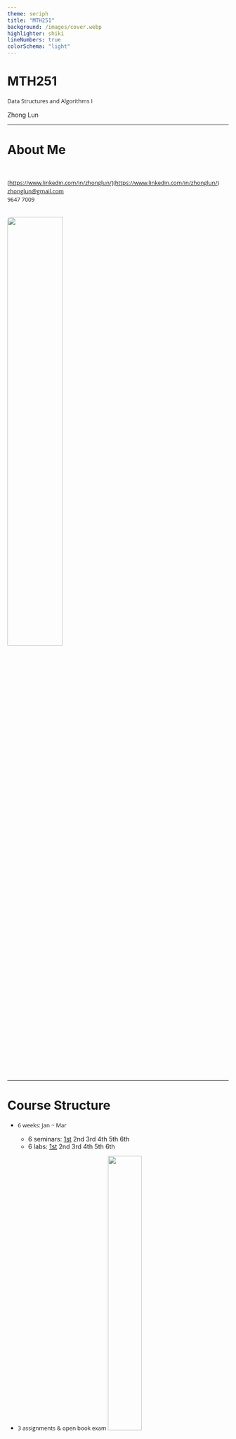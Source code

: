 ```yaml
---
theme: seriph
title: "MTH251"
background: /images/cover.webp
highlighter: shiki
lineNumbers: true
colorSchema: "light"
---
```


# MTH251

Data Structures and Algorithms I

<div class="pt-12">
  <span @click="$slidev.nav.next" class="px-2 py-1 rounded cursor-pointer" hover="bg-white bg-opacity-10">
    Zhong Lun
  </span>
</div>

<style>

.slidev-layout {
  background: url('/images/cover.webp') !important;
  background: cover; 
}

</style>

---

# About Me

<br/>

<i class="fab fa-linkedin"></i> [https://www.linkedin.com/in/zhonglun/](https://www.linkedin.com/in/zhonglun/)  
<i class="far fa-envelope"></i> [zhonglun@gmail.com](zhonglun@gmail.com)  
<i class="fas fa-mobile-alt"></i> 9647 7009

<br/>

<img src="/images/linkedin.png" style="border-radius: 8px; width:50%"/>

---

# Course Structure

-   6 weeks: Jan ~ Mar

    -   6 seminars: [1st](/7) 2nd 3rd 4th 5th 6th
    -   6 labs: [1st](/7) 2nd 3rd 4th 5th 6th

-   3 assignments & open book exam
    <img src="/images/assessment.png" style="width:40%"/>

---

# Learning Objectives

1.  python
2.  algorithm time & space complexity
3.  basic data structure: <span class="hl-bg">array</span>, <span class="hl-bg">stacks</span>, <span class="hl-bg">queues</span>, <span class="hl-bg">list</span>, and <span class="hl-bg">tree</span>
4.  recursion algorithm

---

# Learning Resource

<br/>

<div grid="~ cols-4 gap-8">
  <div><img src="/images/study_guide.png" style="width: 140px; height: 200px"/></div>
  <div><img src="/images/study_book.png" style="width: 140px; height: 200px"/></div>
  <div><img src="/images/algorithms.png" style="width: 140px; height: 200px"/></div>
  <div><img src="/images/intro_algorithms.png" style="width: 140px; height: 200px"/></div>
</div>

---

# Learning Resource

<br/>

<img src="/images/leetcode.png" style="border-radius: 8px; width: 70%"/>

---

# Why Python

> _The TIOBE Programming Community index is an indicator of the popularity of programming languages._

<br/>

<img src="/images/tiobe.png" style="border-radius: 8px; width: 70%"/>

---

# Why Python

<br/>

<p class="norm">
✔ Easy to learn<br/> 
✔ Human Readable<br/>
✔ Productivity
</p>

<br/>

> **The Zen of Python, by Tim Peters**  
> Beautiful is better than ugly.  
> Explicit is better than implicit.  
> Simple is better than complex.  
> Readability counts.  
> Special cases aren't special enough to break the rules.  
> There should be one-- and preferably only one --obvious way to do it.  
> If the implementation is hard to explain, it's a bad idea.

---

# Python 101

<br/>

<div grid="~ cols-3 gap-8">
  <div>
    <uo><li>Compiled vs. Interpreted</li></uo><br/>
    <img src="/images/compiled_interpreted.png" style="width: 250px;"/>
  </div>
  <div>
    <uo><li>CPython bytecode</li></uo><br/>
    <img src="/images/cpython.png" style="width: 250px;"/>
  </div>
  <div>
    <uo><li>Python implementations</li></uo><br/>
    <img src="/images/python-implementations.png" style="width: 250px;"/>
  </div>
</div>

---

# Python Data Type

data type  
object id  
mutable vs. immutable  
variable  
copy vs. deep copy

---

# Python Program Structure

structure

---

# Python OO

OO

---

# Python Tutorials

<br/>

**Programming with Mosh**

<i class="fab fa-youtube"></i> [Python Tutorial - Python for Beginners [2020]](https://www.youtube.com/watch?v=kqtD5dpn9C8)

<br/>

**freeCodeCamp**

<i class="fab fa-youtube"></i> [Learn Python - Full Course for Beginners [Tutorial]](https://www.youtube.com/watch?v=rfscVS0vtbw)  
<i class="fab fa-youtube"></i> [Python for Everybody - Full University Python Course](https://www.youtube.com/watch?v=8DvywoWv6fI)  
<i class="fab fa-youtube"></i> [Intermediate Python Programming Course](https://www.youtube.com/watch?v=HGOBQPFzWKo)

<style>
p {
  font-size: 0.9rem;
}
</style>

---

# Algorithms & Data Structure

Intro

A data structure is a way of organizing data so that it can be used effectively

Algorithms provides computer step by step instructions to solve a problem

<p class="hl-color">Program = Data Structure + Algorithm </p>

<br/>

<pre class="norm">
    -   Finiteness
    -   Definiteness
    -   Effectiveness
    -   Input
    -   Output
</pre>

---

# Algorithms & Data Structure

Data Structure

-   Linear
    -   Array, String, Linked List
    -   Stack, Queue, Deque, Set, Map/Hash, etc.
-   Non-Linear
    -   Tree, Graph
    -   Binary Search Tree, Red-Black Tree, AVL, Heap, Disjoin Set, Trie, etc.
-   Others
    -   Bitwise, BloomFilter, LRU Cache

---

# Algorithms & Data Structure

Algorithms

-   branching: if-else, switch
-   iteration: for, while loop
-   recursion: divide & conquer, backtrace
    <br/>
-   searching: binary search, depth first, breath first, A\*, etc.
-   sorting: quick sort, bubble sort, merge sort, etc.
-   dynamic programming
-   greedy
-   ......

---

# Algorithms & Data Structure

<br/>

**Why**

✓ deeper understanding of computer system  
✓ improve coding skill  
✓ coding interview  
✓ building framework and library

**How**

🏃‍♂️ learning by doing, implementing from scratch  
🙇🏻‍♂️ problem solving

---

# Algorithm Complexity Analysis

Performance

-   cpu, memory, io, networking, etc.
-   worst case, avg case, best case
-   data.size()
-   no. of lines
-   .....

---

# Algorithm Complexity Analysis

-   <span class="hl">Time Complexity</span> : by giving the size of the data set as integer N, consider the number of operations that need to be conducted by computer before the algorithm can finish

-   <span class="hl">Space Complexity</span> : by giving the size of the data set as integer N, consider the size of extra space that need to be allocated by computer before the algorithm can finish

-   **Accessing**, **Searching**, **Inserting**, **Deleting**

<!--
Algorithm is a step by step pragmatic instruction to computer to solve problem

To design and implement a algorithm usually we sacrifice space to achieve fast performance, in another word time is more important than space. But in reality we still need to take care of memory usage or storage otherwise computer may hang or hitting out of memory error.

Data structure is our building blocks for algorithm, so when using these data structure we need to consider the performance of those most common operations, namely Accessing, Searching, Inserting, Deleting of data
-->

---

# Big-O

<br/>

> _Big-O describes the trend of algorithm performance when the data size increases_

|                |                        |
| -------------: | :--------------------- |
|        $O(1)$: | constant complexity    |
| $O(\log_* n)$: | logarithmic complexity |
|        $O(n)$: | constant complexity    |
|      $O(n^2)$: | N square complexity    |
|      $O(2^n)$: | exponential complexity |
|       $O(n!)$: | factorial              |

<!--
Big-O indicating the complexity level not the exact number of operations or the exact size of space)
-->

---

# Big-O

<br/>

$O(f) = f$  
$O(c·f) = O(f)$  
$O(f+g) = O(max(f, g))$  
$O(f)·O(g) = O(f·g)$  
$O(f·g) \leq O(f·h)$ if and only if $O(g) \leq O(h)$  
$O(x^a) \leq O(x^b)$ if and only if $a \leq b$  
$O(a^x) \lt O(b^x)$ if and only if if $a \lt b$  
$O(x^a) \lt O(b^x)$ if and only if if $d \gt 1$ (assuming $c \geq 1$ and $d \geq 1$)  
$O(log_* x) \lt O(x^c)$ if and only if if $c \gt 0$

👉 [Master theorem (analysis of algorithms)](<https://en.wikipedia.org/wiki/Master_theorem_(analysis_of_algorithms)>)

---

# Big-O

<br/>

Big-O cheatsheet 👉 [https://www.bigocheatsheet.com/](https://www.bigocheatsheet.com/)

$O(1) < O(\log_* n) < O(n) < O(n\log_* n) < O(n^2) < O(2^n) < O(n!)$

<img src="/images/bigo-chart.jpeg" style="width:50%"/>

---

# Array

<br/>

To store a list of similar things, example:

<pre class="norm">
    A list of names: [“Alex”, “Bob”, “Charles”, “David”]
    A list of numbers: [1, 2, 3, 4]
</pre>

Each item in the array referred as “<span class="hl">element</span>”

---

# Array

<br/>

-   Element Type: same type (array is structured data)

-   Element Size: fixed

```java
# java
String[] cars = {“BMW”, “Toyota”, “Tesla”} // declare & init

Integer[] scores = new Integer[10] // declare
// init
scores[0] = 90
scores[1] = 80
```

-   Element Index: 0, 1, ..., length - 1

---

# Array 2-D

<br/>

<pre class="norm">
students = [  
    [“Alex”,  “M”, “S1111111A”],  
    [“Bob”,   “M”, “S2222222B”],  
    [“James”, “M”, “S3333333C”],  
]  

students[2]      → [“James”, “M”, “S3333333C”]  
Students[1][2] → “S2222222B”
</pre>

<br/>

| **Index** | **0** | **1** | **2**     |
| :-------: | :---- | :---: | :-------- |
|   **0**   | Alex  |   M   | S1111111A |
|   **1**   | Bob   |   M   | S2222222B |
|   **2**   | James |   M   | S3333333C |

---

# Array Address

<pre class="norm">
str = "HELLO" = ['H', 'E', 'L', 'L', 'O']
</pre>

<img src="/images/array_address.png" style="width: 60%">

<pre class="norm">
data type: char  
data type size: 2 byte (1 byte = 8 bits, 0000 0000 ~ 1111 1111)  
</pre>

<br/>

<span class="hl-color">total_size = array_size \* data_type_size</span>

<span class="hl-color">array[i].address = base_address + i \* data_type_size</span>

👉 O(1)

<!--
Array is very simple but fundamental data structure because it represents the basic structure how we allocate and use memory.

Memory is like a big building and it contains many rooms, the room can store data, each room has a unique room number which is the address, the room size is same and in computer the size unit is byte and one byte equals to 8 bit, 0~255. one byte can store 8 0s to 8 1s, for unsigned integer, it means from 0 to 255.

By definition array should contain a numbers of element with same data type. String can be considered as an array of chars. We can use the index to identify the element.

Why the starting index is 0?

Memory is a limited resource in programing and memory allocation is quite complicated because we dont do memory allocation randomly and manually. A background process - Garbage collector (GC) will reclaim memory from programs smartly without our intervention.

-->

---

# Array Operations

<div style="width: 70%">
  <table class="ops">
    <thead>
      <tr>
        <th id="">Operation</th>
        <th id="">Array</th>
        <th id="">Dynamic Array</th>
        </tr>
      </thead>
      <tbody>
        <tr class="odd">
          <th>Accessing</th>
          <td>O(1)</td>
          <td>O(1)</td>
        </tr>
        <tr class="even">
          <th>Searching</th>
          <td>O(n)</td>
          <td>O(1)</td>
        </tr>
        <tr class="odd">
          <th>Inserting</th>
          <td>-</td>
          <td>O(n)</td>
        </tr>
        <tr class="even">
          <th>Deleting</th>
          <td>-</td>
          <td>O(n)</td>
        </tr>
      </tbody>
  </table>
</div>

---

# ADT vs. Data Structure

<br/>

An <span class="hl-bg">abstract data type</span> (ADT) is an abstraction of a <span class="hl-bg">data structure</span> which provides only the interface to which a data structure must adhere to. The interface does not give any specific details about how something should be implemented.

Programming language provides different <span class="hl-bg">data types</span> to implement/represent different data structure.

<!--
When studying algorithm, we use data structure such as Array, Dynamic Array, Linked List, as the solution or algorithm is programming language independent.

When coding or implementing the algorithm in a specific programming language like Python, we use data type like int, string, list which are supported by the language. Different programming language provides different builtin data types. Java has a few of List data type: ArrayList, AttributeList, LinkedList, Stack, and so on. We can implement more advanced data structure by using the builtin date types.

So they are used in different context and don’t feel confused.
-->

---

# Dynamic Array

<!--
You may wonder how to implement a dynamic array, in fact it can be implemented by a normal array.

When we append, insert & delete, we touch not just a single element.

Memory is still a limited resource, the actual implementation of dynamic array has to take it into consideration. And memory management is a very complicated problem.

-->

---

# Linear Search

<br/>

-   Input: array, target element
-   Output: position (-1 if not existing)

---

# Stack

<br/>

-   Sequential Access vs Random Access (such as Array)

-   <span class="hl-color">LIFO</span> (Last In First Out) sequential collection

<br/>

<img src="/images/stack.jpg" style="width: 30%"/>

<!--
As we have known, any element in Array we can access directly by calling upon the index location, but unlike Array, for some linear data structure, the element can be accessed only in a particular order, Stack is one of them.

By definition, stack is a linear data structure that stores data in such a way that the last piece of data stored, is the first one retrieved also called last-in, first-out or first-in, last-out.
-->

---

## Stack: Operations

<br/>

-   <span class="hl-color">push</span>() − pushing (storing) an element on the stack
-   <span class="hl-color">pop</span>() − removing (accessing) an element from the stack
-   top()/peek() − get the top data element of the stack, without removing it
-   size(), isEmpty(), isFull()

<br/>

<div grid="~ cols-2 gap-10">
  <div><img src="/images/stack_push.png" style="width: 70%"/></div>
  <div><img src="/images/stack_pop.png"  style="width: 70%"/></div>
</div>

<!--
Push & Pop are the 2 most important operations for stack. Push is to store an element to the top and stack size will increase 1. Be careful if the stack is full, pop will throw overflown exception. The opposite is Pop, pop is to remove the top element and the size will decrease 1. And if stack is empty, it will throw underflow exception.
-->

---

# Stack Operations

<div style="width: 50%">
  <table class="ops">
    <thead>
      <tr>
        <th id="">Operation</th>
        <th id="">Stack</th>
        </tr>
      </thead>
      <tbody>
        <tr class="odd">
          <th>Accessing</th>
          <td>O(n)</td>
        </tr>
        <tr class="even">
          <th>Searching</th>
          <td>O(n)</td>
        </tr>
        <tr class="odd">
          <th>Inserting</th>
          <td>O(1)(push)</td>
        </tr>
        <tr class="even">
          <th>Deleting</th>
          <td>O(1)(pop)</td>
        </tr>
      </tbody>
  </table>
</div>

<!--
To access the bottom element of the stack, we have to remove all the elements above it, so the time complexity is O(n). This is the weakness when we apply stack to solve problem.

Search is similar to accessing.

As stack is LIFO we cannot insert and delete random element.

-->

---

# Queue

<br/>

-   <span class="hl-color">FIFO</span> (First In First Out) sequential collection

<br/>

<img src="/images/queue.png" style="width: 30%"/>

---

## Queue: Operations

<br/>

-   <span class="hl-color">enqueue</span>() − adding (storing) an element to the queue
-   <span class="hl-color">dequeue</span>() − removing (accessing) an element from the queue
-   fist()/peek() − get the first element of the queue, without removing it
-   size(), isEmpty(), isFull()

<br/>

<div grid="~ cols-2 gap-10">
  <div><img src="/images/queue_enqueue.png" style="width: 70%"/></div>
  <div><img src="/images/queue_dequeue.png" style="width: 70%"/></div>
</div>

<!--
-->

---

# Queue Operations

<div style="width: 50%">
  <table class="ops">
    <thead>
      <tr>
        <th id="">Operation</th>
        <th id="">Queue</th>
        </tr>
      </thead>
      <tbody>
        <tr class="odd">
          <th>Accessing</th>
          <td>O(n)</td>
        </tr>
        <tr class="even">
          <th>Searching</th>
          <td>O(n)</td>
        </tr>
        <tr class="odd">
          <th>Inserting</th>
          <td>O(1)(enqueue)</td>
        </tr>
        <tr class="even">
          <th>Deleting</th>
          <td>O(1)(dequeue)</td>
        </tr>
      </tbody>
  </table>
</div>

<!--
-->

---

## Linked List

<br/>

-   dynamic linear data structure

-   data stored in a “Node” class

-   data & pointer

<div grid="~ cols-2 gap-10">
  <div><img src="/images/ll_singly.png" style="width: 60%"/></div>
  <div>code here</div>
</div>

<!--
In previous class, we introduce 4 linear data structure and 3 of them are dynamic – dynamic array, stack and queue. As we know, they can be actually implemented by array and rely on resize() function to increase or decrease the memory size when we add/remove element.

Today we will introduce a new data structure - Linked List, which is truly dynamic data structure. Similar to Array, it is basic but very important data structure and it is widely used.

In Linked List, each a single node in the linked list has two parts, one is to store the actual data and  the other is a pointer or ref which points to the next node.
-->

---

# Linked List Operations

<div style="width: 70%">
  <table class="ops">
    <thead>
      <tr>
        <th id="">Operation</th>
        <th id="">Linked List</th>
        <th id="">Dynamic Array</th>
        </tr>
      </thead>
      <tbody>
        <tr class="odd">
          <th>Accessing</th>
          <td>O(n)</td>
          <td>O(1)</td>
        </tr>
        <tr class="even">
          <th>Searching</th>
          <td>O(n)</td>
          <td>O(n)</td>
        </tr>
        <tr class="odd">
          <th>Inserting</th>
          <td>O(1)</td>
          <td>O(n)</td>
        </tr>
        <tr class="even">
          <th>Deleting</th>
          <td>O(1)</td>
          <td>O(n)</td>
        </tr>
      </tbody>
  </table>
</div>

<!--
For inserting, just need to create the new node and update the pre node

For deleting, just need to update the pre node and next node

Comparing Array, the accessing is slower but the update is much faster.
-->

---

# Linked List

<br/>

<div class="inline-grid grid-cols-[1fr,2fr] gap-8">
  <div align="right">Singly Linked List</div>
  <div><img src="/images/ll_singly.png" style="width: 50%"/></div>
  <div align="right">Doubly Linked List</div>
  <div><img src="/images/ll_doubly.png" style="width: 50%"/></div>
  <div align="right">Circular Linked List</div>
  <div><img src="/images/ll_circular.png" style="width: 50%"/></div>
  <div align="right">Positional Linked List</div>
  <div><img src="/images/ll_positional.png" style="width: 50%"/></div>
</div>

<!--
Besides Single Linked List, we have some other forms of linked list.

For Circular Linked List, the last element points back to the first element, instead of null

For Double Linked List, we have two pointers, one points to the previous node, the other points to the next.

To speed up the accessing, we can create the position class, each node is associated with a position object. We don’t use indexing as position as indexing can be changed as we remove/add the nodes. The actual position logic is up to the implementation.
-->

---

# Linked List vs. Array

<br/>

<pre class="norm">
✔ dynamic, no need to deal with fixed memory size 
✖ accessing speed    
</pre>

<br/>
<br/>

<div class="inline-grid grid-cols-[1fr,3fr] gap-8">
  <div align="right">Array:</div>
  <div><img src="/images/array_address.png" style="width: 70%"/></div>
  <div align="right">Linked List:</div>
  <div><img src="/images/ll_address.png" style="width: 70%"/></div>
</div>

<!--
Both array and linked list are very foundation data structure, because they represent how we store data into memory.  For array we require consecutive memory units, imaging after certain time, the memory becomes fragment. If we want to store a big chunk of data, for example the data needs 100 memory units, we may not able to find 100 unites together, but linked list can solve that problem as the node is stored randomly in the memory.

Linked list is more flexible than Array but why Array is still important and useful.
-->

---

# Linked List vs. Array

<div align="center">
  <img src="/images/storage_speed.png" style="width:70%"/>
</div>

<!--
Let us look at this picture, data in our computer can be stored in different place, especially on runtime, data is accessible not just in memory but also in cpu cache. Giving one example, if we have one integer array which contains 4 integer 1,2,3,4, if 1 is being processed by cpu, it will be loaded into cpu cache. As 2, 3, 4 are close to 1, and very likely to be processed next, So modern cpu is so smart that it will preload 2,3,4 into cpu cache together with 1. This optimization operation is available for array data structure but not linked list.
-->

---

## Recursion

Recursion by definition is a function that calls itself.

-   base case
-   recursive case

<br/>
<br/>

<div grid="~ cols-2 gap-8">
  <div class="norm">
    <p>Example: </p>
    <p>Fibonacci sequence 0, 1, 1, 2, 3, 5, 8, …  </p>
    <ul>
      <li>when n = 1, fib(1) = 0</li>
      <li>when n = 2, fib(2) = 1</li>
      <li>when n > 2, fib(n) = fib(n-1) + fib(n-2)</li>
    </ul>
  </div>
  <div>
    <p>&nbsp;</p>
    <img src="/images/fib_recursive.png" style="width: 400px;"/>
  </div>
</div>

<!--
Recursion pattern: recursion includes 2 cases the base and the recursive case

Base case: the exist condition
Recursive case: reduce the original problem to a smaller version

Every single recursion function must have at least 1 base case and 1 recursive case.

To understand complicated concept like Recursion, its always good to start with example.
-->

---

## Recursion vs. Iterative

<br/>

> _Anything with a recursion can be done iteratively (loop)_

<br/>
<br/>

<div grid="~ cols-2 gap-8">
  <div>
    <h4>🤗 Intuitive/DRY, code readability</h4>
  </div>
  <div>
    <img src="/images/fib_recursive.png" style="width: 350px;"/>
  </div>
  <div>
    <h4>🤔 Optimization, call stack </h4>
  </div>
  <div>
    <img src="/images/fib_iterative.png" style="width: 350px;"/>
  </div>  
</div>

<!--
It is ALWAYS possible to convert a recursion implementation into iterative/loop implementation.
-->

---

## Recursive Call

<br/>
<br/>

<div class="inline-grid grid-cols-[1fr,2fr] gap-12">
  <div align="right">
    <h4>Call Stack: </h4>
  </div>
  <div>
    <img src="/images/recursive_callstack.png" style="width: 350px;"/>
  </div>
  <div align="right">
    <h4>fib_recursive(5): </h4>
  </div>
  <div>
    <img src="/images/fib_callstack.png" style="width: 350px;"/>
  </div>  
</div>

<!--
It is ALWAYS possible to convert a recursion implementation into iterative/loop implementation.
-->

---

## Recursive Call

<br/>
<br/>

-   Max call stack size (stack overflow error)

-   Tail Call Optimization

-   Memorization

---

## Recursive Call

<br/>
<br/>

Fundamental technique to solve problem:

-   Identifying the base case

-   Identifying the recursion formula/equation to transform the problem to smaller version
    -   Problem requires back-tracking
    -   Problem has tree structure

<!--
Recursion is applied widely in many algorithms, so it is very important to master this technique.

Hopefully after the class, recursion is no more magic to you and you can understand how to resolve problem with recursion.
-->

---

## Tree

<br/>

<div grid="~ cols-2 gap-8">
  <div align="center">
    <img src="/images/tree_example1.png" style="width: 80%"/>
  </div>  
  <div align="center">
    <img src="/images/tree_example2.png" style="width: 80%"/>
  </div> 
</div>

---

## Tree Terminology

<br/>

<div class="inline-grid grid-cols-[1fr,3fr] gap-8">
  <div align="left" class="norm">
    <ul>
      <li>Node: Root, leaf, Internal Node</li>
      <li>Paren, Children, Sibling</li> 
      <li>Edge, Degree</li>
      <li>SubTree</li>
      <li>Path </li>
      <li>Level</li>     
    </ul>
  </div>  
  <div align="left">
    <img src="/images/tree_terminology1.png" style="width: 80%"/>
  </div> 
</div>

<!--
Tree is collection of data in hierarchical structure. Each element in the tree is called node but unlike Linked list, tree node can have multiple links to the others, the link is called edge.

We have different nodes in a tree, first node is root, no parent, only one root in a tree.

The degree of a node is the total numbers of links or total numbers of child nodes.

SubTree: child node forms a tree recursively.

Path: sequence of nodes and edges from one node to the other, A -> B -> D -> E
-->

---

## Tree Terminology

<br/>

<div class="inline-grid grid-cols-[1fr,3fr] gap-8">
  <div align="left" class="norm">
    <ul>
      <li>Level vs. Depth vs. Height</li>   
    </ul>
  </div>  
  <div align="left">
    <img src="/images/tree_terminology2.png" style="width: 80%"/>
  </div> 
</div>

<!--
Level: edges in path from root to the node
Depth: edges in path from the node to the root
Height: edges in longest path from the node to the leaf
-->

---

## Binary Tree

<br/>

-   One one root

-   Max 2 child nodes

-   One and only one path from root to each node

-   Max nodes on level: $2^l$

-   Max nodes total: $2^{h+1} - 1$

---

## Binary Tree

<br/>

<div grid="~ cols-2 gap-8">
  <div>
    <ul>
      <li>Array</li> 
    </ul>
    <img src="/images/bt_array1.png" style="width: 60%"/>
    <br/>
    <img src="/images/bt_array2.png" style="width: 60%"/>
  </div>  
  <div>
    <ul>
      <li>Left/Right Linked List</li> 
    </ul>
    <img src="/images/bt_ll1.png" style="width: 60%"/>
    <br/>
    <img src="/images/bt_ll2.png" style="width: 60%"/>
  </div> 
</div>

<!--
-->

---

## Binary Tree Traverse (DFS): pre-order

<br/>
<br/>

<div class="inline-grid grid-cols-[1fr,2fr] gap-8">
  <div class="norm">
    ROOT → Left → Right:  
    <ol>
      <li>Visit the root</li> 
      <li>Traverse the left subtree</li> 
      <li>Traverse the right subtree</li> 
    </ol>
    <p class="hl-color">A B D H I E J C F G K</p>
  </div>  
  <div align="center">
    <img src="/images/bt_traverse.png" style="width: 60%"/>
  </div> 
</div>

<!--
-->

---

## Binary Tree Traverse (DFS): in-order

<br/>
<br/>

<div class="inline-grid grid-cols-[1fr,2fr] gap-8">
  <div class="norm">
    Left → Root → Right:  
    <ol>
      <li>Traverse the left subtree</li> 
      <li>Visit the root</li>   
      <li>Traverse the right subtree</li> 
    </ol>
    <p class="hl-color">H D I B J E A F C K G</p>
  </div>  
  <div align="center">
    <img src="/images/bt_traverse.png" style="width: 60%"/>
  </div> 
</div>

<!--
-->

---

## Binary Tree Traverse (DFS): post-order

<br/>
<br/>

<div class="inline-grid grid-cols-[1fr,2fr] gap-8">
  <div class="norm">
    Left → Right → Root:  
    <ol>
      <li>Traverse the left subtree</li> 
      <li>Traverse the right subtree</li> 
      <li>Visit the root</li>   
    </ol>
    <p class="hl-color">H I D J E B F K G C A</p>
  </div>  
  <div align="center">
    <img src="/images/bt_traverse.png" style="width: 60%"/>
  </div> 
</div>

<!--
-->

---

## Binary Tree Traverse (BFS): level order

<br/>
<br/>

<div class="inline-grid grid-cols-[1fr,2fr] gap-8">
  <div class="norm">
    <ol>
      <li>Visit the root</li>  
      <li>Visit the left node</li> 
      <li>Visit the right node</li> 
      <li>Go to next level</li> 
    </ol>
    <p class="hl-color">A B C D E F G H I J K</p>
  </div>  
  <div align="center">
    <img src="/images/bt_traverse.png" style="width: 60%"/>
  </div> 
</div>

<!--
-->

---

## Binary Tree

<br/>

<div grid="~ cols-2 gap-8">
  <div align="left" class="norm">
    <ul>
      <li>Complete Tree: every level is completely filled except the last (leaf) and all nodes are as far left as possible</li> 
      <br/>
      <li>Full Binary Tree: every node has two child nodes except leaf</li> 
      <br/>
      <li>Perfect Binary Tree: every node has two child nodes except leaf and all leaves on same level</li>   
    </ul>
  </div>  
  <div align="left">
    <img src="/images/binary_tree.png" style="width: 90%"/>
  </div> 
</div>

<!--
-->

---

# Trees

<br/>

<img src="/images/tree.png" style="height: 80%"/>

---

# Array

<div style="width: 100%">
  <table class="flashcard">
    <thead>
      <tr>
        <th id=""></th>
        <th id=""></th>
      </tr>
    </thead>
      <tbody>
        <tr class="odd">
          <th>Concept</th>
          <td>
            <ul>
              <li>consecutive memory space: arr[i].address = base_address + i * data_type_size</li>
              <li>same data type → same size for each element </li>
              <li>fixed length </li>  
            </ul>
          </td>
        </tr>
        <tr class="even">
          <th>Operations</th>
          <td><span class="hl-color">Accessing O(1)</span>, Searching O(n)</td>
        </tr>
        <tr class="odd">
          <th>Notes</th>
          <td>
            <ul>
              <li>not memory friendly</li>
              <li>cpu cacheable </li>
              <li>index from 0</li>
              <li>fundamental data structure to implement others such as stack, queue, heap</li>
              <li>data type (programming language) vs. data structure </li>
            </ul>
          </td>
        </tr>
        <tr class="even">
          <th>Hands-on</th>
          <td>dynamic array, stack/queue, binary search, etc. </td>
        </tr>
      </tbody>
  </table>
</div>

---

# Stack

<div style="width: 100%">
  <table class="flashcard">
    <thead>
      <tr>
        <th id=""></th>
        <th id=""></th>
      </tr>
    </thead>
      <tbody>
        <tr class="odd">
          <th>Concept</th>
          <td><span class="hl-color">LIFO/FILO</span></td>
        </tr>
        <tr class="even">
          <th>Operations</th>
          <td>Accessing O(n), Searching O(n), Inserting/push O(1), Deleting/pop O(1)</td>
        </tr>
        <tr class="odd">
          <th>Notes</th>
          <td>Stack implementation by dynamic array or linked list</td>
        </tr>
        <tr class="even">
          <th>Hands-on</th>
          <td>function call stack, expression matching, etc. </td>
        </tr>
      </tbody>
  </table>
</div>

---

# Queue

<div style="width: 100%">
  <table class="flashcard">
    <thead>
      <tr>
        <th id=""></th>
        <th id=""></th>
      </tr>
    </thead>
      <tbody>
        <tr class="odd">
          <th>Concept</th>
          <td><span class="hl-color">FIFO/LILO</span></td>
        </tr>
        <tr class="even">
          <th>Operations</th>
          <td>Accessing O(n), Searching O(n), Inserting/enqueue O(1), Deleting/dequeue O(1)</td>
        </tr>
        <tr class="odd">
          <th>Notes</th>
          <td>Queue implementation by dynamic array or linked list</td>
        </tr>
        <tr class="even">
          <th>Hands-on</th>
          <td>priority queue, circular queue, job queue, resource pool, etc. </td>
        </tr>
      </tbody>
  </table>
</div>

---

# Linked List

<div style="width: 100%">
  <table class="flashcard">
    <thead>
      <tr>
        <th id=""></th>
        <th id=""></th>
      </tr>
    </thead>
      <tbody>
        <tr class="odd">
          <th>Concept</th>
          <td>
            <ul>
              <li>nonconsecutive memory space</li>
              <li>node: data + pointer</li>
              <li>Single Linked List, Doubly Linked List, Circular Linked List, Positional Linked List </li>  
            </ul>
          </td>
        </tr>
        <tr class="even">
          <th>Operations</th>
          <td>Accessing O(n), Searching O(n), <span class="hl-color">Inserting O(1)</span>, <span class="hl-color">Deleting O(1)</span></td>
        </tr>
        <tr class="odd">
          <th>Notes</th>
          <td>
            <ul>
              <li>accessing slower than array</li>
              <li>with/without head/tail node (which don’t store any data)   </li>
              <li>fundamental data structure to implement others such as skip list, hash table, etc.</li>
            </ul>
          </td>
        </tr>
        <tr class="even">
          <th>Hands-on</th>
          <td>stack, queue, traverse/reverse/update/merge, etc. </td>
        </tr>
      </tbody>
  </table>
</div>

---

# Binary Tree

<div style="width: 100%">
  <table class="flashcard">
    <thead>
      <tr>
        <th id=""></th>
        <th id=""></th>
      </tr>
    </thead>
      <tbody>
        <tr class="odd">
          <th>Concept</th>
          <td>
            <ul>
              <li>one root</li>
              <li>max 2 child nodes</li>
              <li>height & depth</li>
              <li>4 traversal (DFS/BFS): in-order(left-root-right), pre-order(root-left-right), post-order(left-right-root), level-order</li> 
              <li>proper, perfect, full, complete binary tree</li> 
            </ul>
          </td>
        </tr>
        <tr class="even">
          <th>Operations</th>
          <td>
            <ul>
              <li>DFS: time O(n), space O(h) </li>
              <li>BFS: time O(n), space O(n)</li>
            </ul>
          </td>
        </tr>
        <tr class="odd">
          <th>Notes</th>
          <td>stored in array or linked nodes</td>
        </tr>
        <tr class="even">
          <th>Hands-on</th>
          <td>4 traversal</td>
        </tr>
      </tbody>
  </table>
</div>

---

#

<video>
<source src="videos/suss..mp4" type="video/mp4">
</video>

<style>

.slidev-layout  {
  width: 100%;
  height: 100%;
  position: relative;
  overflow: hidden;
  background: url('/images/suss.jpg') !important;
  background-repeat: no-repeat;
  background-size: cover;
}

.slidev-layout  video {
  position: absolute;
    left: 50%;
    top: 50%;
    min-width: 100%;
    min-height: 100%;
    -webkit-transform: translate(-50%,-50%);
    -moz-transform: translate(-50%,-50%);
    -ms-transform: translate(-50%,-50%);
    transform: translate(-50%,-50%);
    z-index: 0;
}

</style>

---

# Lab1

<br/>

-   download and install Anaconda
-   create and Activate your Anaconda Python env
-   (Optional) install and setup VS Code
-   exercise: <span class="hl">lab1.ipynb</span>

---

# Lab1

#### Download and install Anaconda

<br/>

> <i class="fas fa-external-link-alt"></i> [https://www.anaconda.com/products/individual](https://www.anaconda.com/products/individual)

<img src="/images/lab/anaconda_install.png" style="height: 50%"/>

---

# Lab1

#### Create and Activate your Anaconda Python env

<div class="inline-grid grid-cols-[3fr,4fr] gap-4">
  <div>
    <p class="norm">
      <ol>
        <li>Launch Conda Navigator</li>
        <li>Environments → +Create to create a new env (<strong>mth251</strong>)</li>
        <li>Switch to your Python env <strong>mth251</strong> from “Application on”</li>
        <li>Install Jupyter Notebook</li>
        <li>After that, Launch Jupyter Notebook</li>
      </ol>
    </p> 
  </div>
  <div>
    <p>
        <img src="/images/lab/anaconda_env.png" style="width:60%"/><br/>
        <img src="/images/lab/anaconda_jupyter.png" style="width:60%"/>
    </p>
  </div>  
</div>

---

# Lab1

#### Create and Activate your Anaconda Python env

<br/>

<pre class="norm">
<i class="far fa-comment-dots"></i> Also possible to perform via command line:
</pre>

```cmd
> # create the env
> conda create -n mth251 python=3.8
> # activate the env
> conda activate mth251
> # install jupyter
> conda install -c conda-forge notebook
> # start jupyter notebook
> jupyter notebook
```

<div grid="~ cols-2 gap-8">
  <div class="norm">
    <ul>
      <li>copy & paste the Jupyter link in the prompt to your browser</li>
      <li>Control-C to stop Jupyter from the command line</li>  
    </ul>
  </div>  
  <div>
    <img src="/images/lab/anaconda_cmd.png" style="height:80%"/>
  </div> 
</div>

---

# Lab1

#### Create and Activate your Anaconda Python env

<div class="inline-grid grid-cols-[1fr,2fr] gap-4">
  <div>
    <p class="norm">
      <ol start="6">
        <li>Now you are ready to create, edit and run Jupyter notebooks (lab1.ipynb): </li>
      </ol>
    </p>
  </div>
  <div>
    <p><img src="/images/lab/anaconda_notebook.png" style="width:50%"/></p>
  </div>
</div>

---

# Lab1

#### Install and setup VS Code

<br/>

> VS Code now fully integrated with Jupyter notebook, refer to this link:  
> <i class="fas fa-external-link-alt"></i> [Jupyter Notebooks in VS Code](https://www.youtube.com/watch?v=Ozq24uAshXo)

---

# Lab1

<br/>

<span class="hl">lab1.ipynb</span>

-   Python data type
-   Python program structure
-   OO

---

# Lab2

<br/>

-   review Array, Stack, Queue
-   exercise: <span class="hl">lab2.ipynb</span>
-   priority queue
-   circular queue

---

# Lab2

#### Exercise 1: two sum

Given an array of integers nums and an integer target, return indices of the two numbers such that they add up to target.

You may assume that each input would have exactly one solution, and you may not use the same element twice.

Example 1  
Input: _nums = [2,7,11,15], target = 9_  
Output: _[0,1]_  
Because nums[0] + nums[1] == 9, we return [0, 1]

Example 2  
Input: _nums = [3,2,4], target = 6_  
Output: _[1,2]_

Example 3  
Input: _nums = [3,3], target = 6_  
Output: _[0,1]_

<style>
p {
    font-family: 'Open Sans';
    font-size: 0.8rem;
    line-height: 1.5em;
}
</style>

---

# Lab2

#### Exercise 2: remove duplicate numbers

Given a sorted array nums, remove the duplicates in-place such that each element appears only once and returns the new length.

Do not allocate extra space for another array, you must do this by modifying the input array in-place with O(1) extra memory.

Example 1  
Input: _nums = [1,1,2]_  
Output: _2, nums = [1,2]_  
Explanation: Your function should return length = 2, with the first two elements of nums being 1 and 2 respectively. It doesn't matter what you leave beyond the returned length.

Example 2  
Input: _nums = [0,0,1,1,1,2,2,3,3,4]_  
Output: _5, nums = [0,1,2,3,4]_  
Explanation: Your function should return length = 5, with the first five elements of nums being modified to 0, 1, 2, 3, and 4 respectively. It doesn't matter what values are set beyond the returned length.

<style>
p {
    font-family: 'Open Sans';
    font-size: 0.8rem;
    line-height: 1.5em;
}
</style>

---

# Lab2

<br/>

<span class="hl-bg">Priority Queue</span> is similar to queue but the element with higher priority can be moved forward to the front. Use exiting Queue class to implement a priority queue (element with lower value has higher priority).

<pre class="norm">
<i class="far fa-sticky-note"></i> Priority Queue can be used in Printer Jobs or Schedule Tasks.
</pre>

---

# Lab2

<br/>

<span class="hl-bg">Circular Queue</span> is a linear data structure in which the operations are performed based on FIFO (First In First Out) principle and the last position is connected back to the first position to make a circle. It is also called "Ring Buffer".

Design your implementation of circular queue.

---

# Lab2

#### Circular Queue

<br/>

<div class="inline-grid grid-cols-[1fr,2fr] gap-8">
  <div class="norm">1. init</div>
  <div><img src="/images/lab/cq1_init.png" style="height: 90px"/></div>
  <div class="norm">2. enqueue D1</div>
  <div><img src="/images/lab/cq2.png" style="height: 90px"/></div>  
  <div class="norm">3. enqueue D2, D3, D4 and dequeue D1</div>
  <div><img src="/images/lab/cq3.png" style="height: 90px"/></div>
</div>

---

# Lab2

#### Circular Queue

<br/>

<div class="inline-grid grid-cols-[1fr,2fr] gap-8">
  <div class="norm">4. enqueue D5, D6, D7, D8</div>
  <div><img src="/images/lab/cq4.png" style="height: 90px"/></div>
  <div class="norm">5. dequeue D2, D3, D4, D5 and enqueue D9, D10</div>
  <div><img src="/images/lab/cq5.png" style="height: 90px"/></div> 
</div>

---

# Lab2

### Circular Queue

<br/>

<div class="norm">
<i class="far fa-sticky-note"></i> One of the benefits of the circular queue is that we can make use of the spaces in front of the queue. In a normal queue, once the queue becomes full, we cannot insert the next element even if there is a space in front of the queue (and it does not prevent the program accidentally creates a large queue or stack and use up the memory).
</div>

Implementation of CircularQueue class:

<div class="norm">
  <ul>
    <li><strong>enqueue</strong>(): insert the element</li>
    <li><strong>dequeue</strong>(): delete the element</li>
    <li><strong>front</strong>(): return the first element in the queue, if queue is empty, return None</li>
    <li><strong>rear</strong>(): return the last element in the queue, if queue is empty, return None</li>
    <li><strong>is_empty</strong>(): return true if queue is empty</li>
    <li><strong>is_full</strong>(): return true if queue is full</li>
  </ul>
</div>

---

# Lab3

<br/>

-   binary search
-   review Singly Linked List, Doubly Linked List, Recursion
-   exercise: <span class="hl">lab3.ipynb</span>

---

# Lab3

#### binary search

<br/>

<pre class="norm">
1. Go to https://www.cs.usfca.edu/~galles/visualization/Search.html to understand how Linear Search & Binary Search is working

2. Implement Linear Search & Binary Search in Python by yourself:

  -   familiar with Python coding style
  -   understand the input, output, steps and ending condition
  -   learn and compare different approaches (time & space complexity)
  -   test code reliability with different cases
</pre>

---

# Lab3

<br/>

<span class="hl">lab3.ipynb</span>

-   implement Stack by linked list
-   implement Queue by linked list
-   reverse a linked list
    -   recursive implementation
    -   iterative implementation

---

# Lab4

<br/>

-   review Binary Tree and 4 traverse methods
-   exercise: <span class="hl">lab4.ipynb</span>

---

# Lab4

#### Exercise 1: get maximum depth of binary tree

<p class="norm">
A binary tree's maximum depth is the number of nodes along the longest path from the root node down to the farthest leaf node.
</p>

<div grid="~ cols-2 gap-8">
  <div class="norm">
    <p><i>For example: the maximum depth is 3</i></p>
    <img src="/images/lab/tree_depth.png" style="width:50%"/>
  </div>  
  <div class="norm">
    
  </div> 
</div>

---

# Lab4

#### Exercise 2: check a balanced binary tree

<p class="norm">
A binary tree in which the left and right subtrees of every node differ in height by no more than 1.
</p>

<div grid="~ cols-2 gap-8">
  <div class="norm">
    <p><i>balanced = true:</i></p>
    <img src="/images/lab/tree_balance_true.png" style="width:50%"/>
  </div>  
  <div class="norm">
    <p><i>balanced = false:</i></p>
    <img src="/images/lab/tree_balance_false.png" style="width:50%"/>
  </div> 
</div>

---

# Lab4

#### Exercise 3: check a complete binary tree

<p class="norm">
In a complete binary tree, every level, except possibly the last, is completely filled, and all nodes in the last level are as far left as possible. It can have between 1 and 2h nodes inclusive at the last level h.
</p>

<div grid="~ cols-2 gap-8">
  <div class="norm">
    <p><i>complete = true:</i></p>
    <img src="/images/lab/tree_complete_true.png" style="width:50%"/>
  </div>  
  <div class="norm">
    <p><i>complete = false:</i></p>
    <img src="/images/lab/tree_complete_false.png" style="width:50%"/>
  </div> 
</div>
